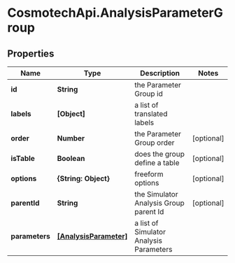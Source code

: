 # CosmotechApi.AnalysisParameterGroup

## Properties

Name | Type | Description | Notes
------------ | ------------- | ------------- | -------------
**id** | **String** | the Parameter Group id | 
**labels** | **[Object]** | a list of translated labels | 
**order** | **Number** | the Parameter Group order | [optional] 
**isTable** | **Boolean** | does the group define a table | [optional] 
**options** | **{String: Object}** | freeform options | [optional] 
**parentId** | **String** | the Simulator Analysis Group parent Id | [optional] 
**parameters** | [**[AnalysisParameter]**](AnalysisParameter.md) | a list of Simulator Analysis Parameters | 


